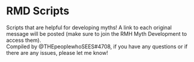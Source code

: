 # RMD Scripts
Scripts that are helpful for developing myths! A link to each original message will be posted (make sure to join the RMH Myth Development to access them).\
Compiled by @THEpeoplewhoSEES#4708, if you have any questions or if there are any issues, please let me know!
